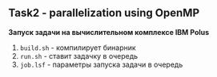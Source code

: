 ## Task2 - parallelization using OpenMP

**Запуск задачи на вычислительном комплексе IBM Polus**

1. ```build.sh``` - компилирует бинарник
2. ```run.sh``` - ставит задачку в очередь
3. ```job.lsf``` - параметры запуска задачи в очередь
